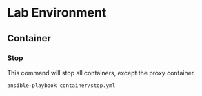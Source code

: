 # Lab Environment

## Container

### Stop

This command will stop all containers, except the proxy container.

```
ansible-playbook container/stop.yml
```
